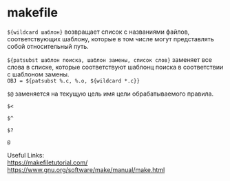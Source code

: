 # makefile
`${wildcard шаблон}` возвращает список с названиями файлов, соответствующих шаблону,
которые в том числе могут представлять собой относительный путь.  
  
`${patsubst шаблон поиска, шаблон замены, список слов}` заменяет все слова в списке,
которые соответствуют шаблонц поиска в соответствии с шаблоном замены.  
`OBJ = ${patsubst %.c, %.o, ${wildcard *.c}}`  
  
`$@` заменяется на текущую цель имя цели обрабатываемого правила.  
  
`$<`
  
`$^`
  
`$?`
  
`@`
  



Useful Links:  
https://makefiletutorial.com/  
https://www.gnu.org/software/make/manual/make.html
